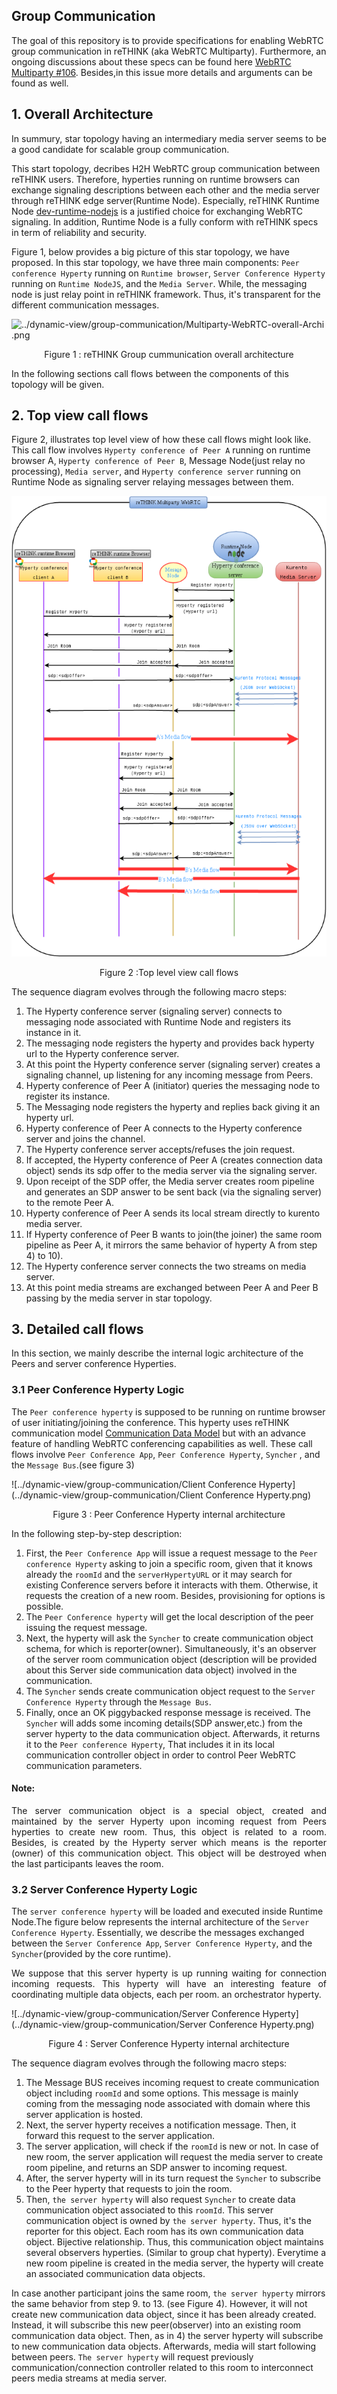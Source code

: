 ## Group Communication
The goal of this repository is to provide specifications for enabling WebRTC group communication in reTHINK (aka WebRTC Multiparty). Furthermore, an ongoing discussions about these specs can be found here [WebRTC Multiparty #106](https://github.com/reTHINK-project/dev-runtime-core/issues/106#issuecomment-245019063). Besides,in this issue more details and arguments can be found as well.

## 1. Overall Architecture

<p align="justify">In summury, star topology having an intermediary media server seems to be a good candidate for scalable group communication.</p>

This start topology, decribes H2H WebRTC group communication between reTHINK users. Therefore, hyperties running on runtime browsers can exchange signaling descriptions between each other and the media server through reTHINK edge server(Runtime Node).
Especially, reTHINK Runtime Node [dev-runtime-nodejs](https://github.com/reTHINK-project/dev-runtime-nodejs) is a justified choice for exchanging WebRTC signaling. In addition, Runtime Node is a fully conform with reTHINK specs in term of reliability and security.

Figure 1, below provides a big picture of this star topology, we have proposed. In this star topology, we have three main components: `Peer conference Hyperty` running on `Runtime browser`, `Server Conference Hyperty` running on `Runtime NodeJS`, and the `Media Server`. While, the messaging node is just relay point in reTHINK framework. Thus, it's transparent for the different communication messages.


![../dynamic-view/group-communication/Multiparty-WebRTC-overall-Archi
.png](../dynamic-view/group-communication/Multiparty-WebRTC-overall-Archi.png)
<p align="center">
  Figure 1 : reTHINK Group cummunication overall architecture
</p>

In the following sections call flows between the components of this topology will be given.

## 2. Top view call flows

Figure 2, illustrates top level view of how these call flows might look like.
This call flow involves `Hyperty conference of Peer A` running on runtime browser A, `Hyperty conference of Peer B`, Message Node(just relay no processing), `Media server`, and `Hyperty conference server` running on Runtime Node as signaling server relaying messages between them.

![../dynamic-view/group-communication/Top-Level-View](../dynamic-view/group-communication/Top-Level-View.png)
<p align="center">
  Figure 2 :Top level view call flows
</p>

The sequence diagram evolves through the following macro steps:

1. The Hyperty conference server (signaling server) connects to messaging node associated with Runtime Node and registers its instance in it.
2. The messaging node registers the hyperty and provides back hyperty url to the Hyperty conference server.
3. At this point the Hyperty conference server (signaling server) creates a signaling channel, up listening for any incoming message from Peers.
4. Hyperty conference of Peer A (initiator) queries the messaging node to register its instance.
5. The Messaging node registers the hyperty and replies back giving it an hyperty url.
6. Hyperty conference of Peer A connects to the Hyperty conference server and joins the channel.
7. The Hyperty conference server accepts/refuses the join request.
8. If accepted, the Hyperty conference of Peer A (creates connection data object) sends its sdp offer to the media server via the signaling server.
9. Upon receipt of the SDP offer, the Media server creates room pipeline and generates an SDP answer to be sent back (via the signaling server) to the remote Peer A.
10. Hyperty conference of Peer A sends its local stream directly to kurento media server.
11. If Hyperty conference of Peer B wants to join(the joiner) the same room pipeline as Peer A, it mirrors the same behavior of hyperty A from step 4) to 10).
12. The Hyperty conference server connects the two streams on media server.
13. At this point media streams are exchanged between Peer A and Peer B passing by the media server in star topology.

## 3. Detailed call flows
In this section, we mainly describe the internal logic architecture of the Peers and server conference Hyperties.

### 3.1 Peer Conference Hyperty Logic

The `Peer conference hyperty` is supposed to be running on runtime browser of user initiating/joining the conference. This hyperty uses reTHINK communication model [Communication Data Model](https://github.com/reTHINK-project/specs/blob/master/datamodel/data-objects/communication/readme.md) but with an advance feature of handling WebRTC conferencing capabilities as well. These call flows involve `Peer Conference App`, `Peer Conference Hyperty`, `Syncher` , and the `Message Bus`.(see figure 3)

![../dynamic-view/group-communication/Client Conference Hyperty](../dynamic-view/group-communication/Client Conference Hyperty.png)
<p align="center">
  Figure 3 : Peer Conference Hyperty internal architecture
</p>

In the following step-by-step description:

1. First, the `Peer Conference App` will issue a request message to the `Peer conference Hyperty` asking to join a specific room, given that it knows already the `roomId` and the `serverHypertyURL` or it may search for existing Conference servers before it interacts with them. Otherwise, it requests the creation of a new room. Besides, provisioning for options is possible.
2. The `Peer Conference hyperty` will get the local description of the peer issuing the request message.
3. Next, the hyperty will ask the `Syncher` to create communication object schema, for which is reporter(owner). Simultaneously, it's an observer of the server room communication object (description will be provided about this Server side communication data object) involved in the communication.
4. The `Syncher` sends create communication object request to the `Server Conference Hyperty` through the `Message Bus`.
5. Finally, once an OK piggybacked response message is received. The `Syncher` will adds some incoming details(SDP answer,etc.) from the server hyperty to the data communication object. Afterwards, it returns it to the `Peer conference Hyperty`, That includes it in its local communication controller object in order to control Peer WebRTC communication parameters.

#### Note:
<p align="justify">The server communication object is a special object, created and maintained by the server Hyperty upon incoming request from Peers hyperties to create new room. Thus, this object is related to a room. Besides, is created by the Hyperty server which means is the reporter (owner) of this communication object. This object will be destroyed when the last participants leaves the room.</p>

### 3.2 Server Conference Hyperty Logic

The `server conference hyperty` will be loaded and executed inside Runtime Node.The figure below represents the internal architecture of the `Server Conference Hyperty`. Essentially, we describe the messages exchanged between the `Server Conference App`, `Server Conference Hyperty`, and the `Syncher`(provided by the core runtime).


<p align="justify">We suppose that this server hyperty is up running waiting for connection incoming requests. This hyperty will have an interesting feature of coordinating multiple data objects, each per room. an orchestrator hyperty.</p>


![../dynamic-view/group-communication/Server Conference Hyperty](../dynamic-view/group-communication/Server Conference Hyperty.png)
<p align="center">
  Figure 4 : Server Conference Hyperty internal architecture
</p>

The sequence diagram evolves through the following macro steps:  

1. The Message BUS receives incoming request to create communication object including `roomId` and some options. This message is mainly coming from the messaging node associated with domain where this server application is hosted.  
2. Next, the server hyperty receives a notification message. Then, it forward this request to the server application.
3. The server application, will check if the `roomId` is new or not. In case of new room, the server application will request the media server to create room pipeline, and returns an SDP answer to incoming request.
4. After, the server hyperty will in its turn request the `Syncher` to subscribe to the Peer hyperty that requests to join the room.  
5. Then, `the server hyperty` will also request `Syncher` to create data communication object associated to this `roomId`. This server communication object is owned by `the server hyperty`. Thus, it's the reporter for this object. Each room has its own communication data object. Bijective relationship. Thus, this communication object maintains several observers hyperties. (Similar to group chat hyperty). Everytime a new room pipeline is created in the media server, the hyperty will create an associated communication data objects.


In case another participant joins the same room, `the server hyperty` mirrors the same behavior from step 9. to 13. (see Figure 4). However, it will not create new communication data object, since it has been already created. Instead, it will subscribe this new peer(observer) into an existing room communication data object. Then, as in 4) the server hyperty will subscribe to new communication data objects. Afterwards, media will start following between peers. `The server hyperty` will request previously communication/connection controller related to this room to interconnect peers media streams at media server.
